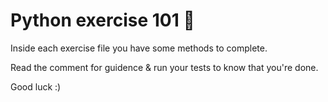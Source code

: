 # Python  exercise 101 :taco:

Inside each exercise file you have some methods to complete.

Read the comment for guidence & run your tests to know that you're done.

Good luck :) 